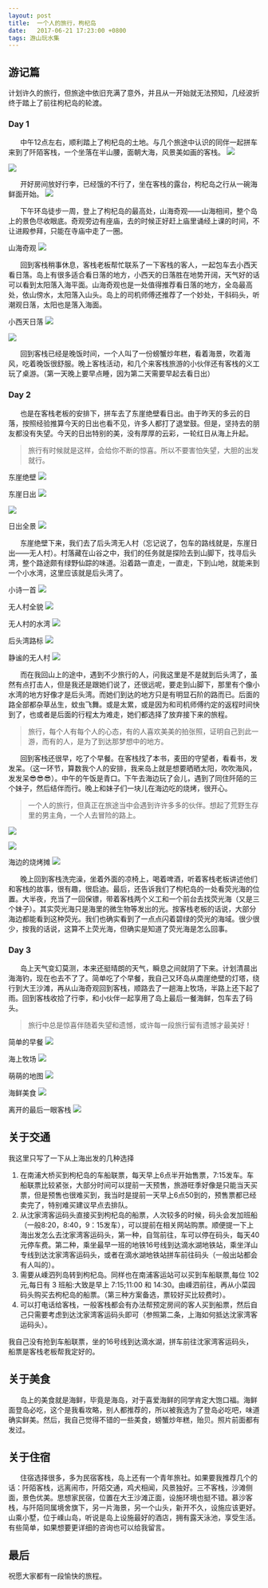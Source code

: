 ```yaml
---
layout: post
title:  一个人的旅行，枸杞岛
date:   2017-06-21 17:23:00 +0800
tags: 游山玩水集
---
```


## 游记篇

计划许久的旅行，但旅途中依旧充满了意外，并且从一开始就无法预知，几经波折终于踏上了前往枸杞岛的轮渡。

### Day 1

&nbsp;&nbsp;&nbsp;&nbsp;&nbsp;&nbsp;中午12点左右，顺利踏上了枸杞岛的土地。与几个旅途中认识的同伴一起拼车来到了阡陌客栈，一个坐落在半山腰，面朝大海，风景美如画的客栈。
![](/assets/images/2017/枸杞岛Day1-1.jpg)

![](/assets/images/2017/枸杞岛Day1-2.jpg)

&nbsp;&nbsp;&nbsp;&nbsp;&nbsp;&nbsp;开好房间放好行李，已经饿的不行了，坐在客栈的露台，枸杞岛之行从一碗海鲜面开始。
![](/assets/images/2017/枸杞岛Day1-3.jpg)

&nbsp;&nbsp;&nbsp;&nbsp;&nbsp;&nbsp;下午环岛徒步一周，登上了枸杞岛的最高处，山海奇观——山海相间，整个岛上的景色尽收眼底。奇观旁边有座庙，去的时候正好赶上庙里诵经上课的时间，不让进殿参拜，只能在寺庙中走了一圈。

山海奇观
![](/assets/images/2017/枸杞岛Day1-4.jpg)

&nbsp;&nbsp;&nbsp;&nbsp;&nbsp;&nbsp;回到客栈稍事休息，客栈老板帮忙联系了一下客栈的客人，一起包车去小西天看日落。岛上有很多适合看日落的地方，小西天的日落胜在地势开阔，天气好的话可以看到太阳落入海平面。山海奇观也是一处值得推荐看日落的地方，全岛最高处，依山傍水，太阳落入山头。岛上的司机师傅还推荐了一个妙处，干斜码头，听潮观日落，太阳也是落入海面。

小西天日落
![](/assets/images/2017/枸杞岛Day1-5.jpg)

![](/assets/images/2017/枸杞岛Day1-6.jpg)

&nbsp;&nbsp;&nbsp;&nbsp;&nbsp;&nbsp;回到客栈已经是晚饭时间，一个人叫了一份螃蟹炒年糕，看着海景，吹着海风，吃着晚饭很舒服。晚上客栈活动，和几个来客栈旅游的小伙伴还有客栈的义工玩了桌游。（第一天晚上要早点睡，因为第二天需要早起去看日出）


### Day 2

&nbsp;&nbsp;&nbsp;&nbsp;&nbsp;&nbsp;也是在客栈老板的安排下，拼车去了东崖绝壁看日出。由于昨天的多云的日落，按照经验推算今天的日出也看不见，许多人都打了退堂鼓。但是，坚持去的朋友都没有失望。今天的日出特别的美，没有厚厚的云彩，一轮红日从海上升起。
> 旅行有时候就是这样，会给你不断的惊喜。所以不要害怕失望，大胆的出发就行。

东崖绝壁
![](/assets/images/2017/枸杞岛Day2-1.jpg)

东崖日出
![](/assets/images/2017/枸杞岛Day2-2.jpg)

![](/assets/images/2017/枸杞岛Day2-3.jpg)

日出全景
![](/assets/images/2017/枸杞岛Day2-4.jpg)

&nbsp;&nbsp;&nbsp;&nbsp;&nbsp;&nbsp;东崖绝壁下来，我们去了后头湾无人村（忘记说了，包车的路线就是，东崖日出——无人村）。村落藏在山谷之中，我们的任务就是探险去到山脚下，找寻后头湾，整个路途颇有绿野仙踪的味道。沿着路一直走，一直走，下到山地，就能来到一个小水湾，这里应该就是后头湾了。

小诗一首
![](/assets/images/2017/枸杞岛Day2-5.jpg)

无人村全貌
![](/assets/images/2017/枸杞岛Day2-6.jpg)

无人村的水湾
![](/assets/images/2017/枸杞岛Day2-8.jpg)

后头湾路标
![](/assets/images/2017/枸杞岛Day2-9.jpg)

静谧的无人村
![](/assets/images/2017/枸杞岛Day2-10.jpg)

&nbsp;&nbsp;&nbsp;&nbsp;&nbsp;&nbsp;而在我回山上的途中，遇到不少旅行的人，问我这里是不是就到后头湾了，虽然有点打击人，但是我还是跟她们说了，还很远呢，要走到山脚下，那里有个像小水湾的地方好像才是后头湾。而她们到达的地方只是有明显石阶的路而已。后面的路全部都杂草丛生，蚊虫飞舞。或是太累，或是因为和司机师傅约定的返程时间快到了，也或者是后面的行程太为难走，她们都选择了放弃接下来的旅程。
> 旅行，每个人有每个人的心态，有的人喜欢美美的拍张照，证明自己到此一游，而有的人，是为了到达那梦想中的地方。



&nbsp;&nbsp;&nbsp;&nbsp;&nbsp;&nbsp;回到客栈还很早，吃了个早餐。在客栈找了本书，麦田的守望者，看看书，发发呆。（这一环节，算数我个人的安排，我来岛上就是想要晒晒太阳，吹吹海风，发发呆😎😎😎）。中午的午饭是青口。下午去海边玩了会儿，遇到了同住阡陌的三个妹子，然后结伴而行。晚上和妹子们一块儿在海边吃的烧烤，很开心。
> 一个人的旅行，但真正在旅途当中会遇到许许多多的伙伴。想起了荒野生存里的男主角，一个人去冒险的路上。

![](/assets/images/2017/枸杞岛Day2-12.jpg)

![](/assets/images/2017/枸杞岛Day2-13.jpg)

海边的烧烤摊
![](/assets/images/2017/枸杞岛Day3-4.jpg)

&nbsp;&nbsp;&nbsp;&nbsp;&nbsp;&nbsp;晚上回到客栈洗完澡，坐着外面的凉椅上，喝着啤酒，听着客栈老板讲述他们和客栈的故事，很有趣，很启迪。最后，还告诉我们了枸杞岛的一处看荧光海的位置。大半夜，充当了一回保镖，带着客栈两个义工和一个前台去找荧光海（又是三个妹子）。其实荧光海只是海里的微生物等发出的光。按客栈老板的话说，大部分海边都能看到这种荧光。我们也确实看到了一点点闪着碧绿的荧光的海域。很少很少，按我的话说，这算不上荧光海，但确实是知道了荧光海是怎么回事。

### Day 3

&nbsp;&nbsp;&nbsp;&nbsp;&nbsp;&nbsp;岛上天气变幻莫测，本来还挺晴朗的天气，瞬息之间就阴了下来。计划清晨出海海钓，现在也去不了了。简单吃了个早餐，我自己又环岛从南崖绝壁的灯塔，绕行到大王沙滩，再从山海奇观回到客栈，顺路去了一趟海上牧场，半路上还下起了雨。回到客栈收拾了行李，和小伙伴一起享用了岛上最后一餐海鲜，包车去了码头。
> 旅行中总是惊喜伴随着失望和遗憾，或许每一段旅行留有遗憾才最美好！

简单的早餐
![](/assets/images/2017/枸杞岛Day3-1.jpg)

海上牧场
![](/assets/images/2017/枸杞岛Day3-2.jpg)

萌萌的地图
![](/assets/images/2017/枸杞岛Day3-6.jpg)

海鲜美食
![](/assets/images/2017/枸杞岛Day3-7.jpg)

离开的最后一眼客栈
![](/assets/images/2017/枸杞岛Day3-8.jpg)

## 关于交通

我这里只写了一下从上海出发的几种选择

1. 在南浦大桥买到枸杞岛的车船联票，每天早上6点半开始售票，7:15发车。车船联票比较紧张，大部分时间可以提前一天预售，旅游旺季好像是只能当天买票，但是预售也很难买到，我当时是提前一天早上6点50到的，预售票都已经卖完了，特别难买建议早点去排队。
2. 从沈家湾客运码头直接买到枸杞岛的船票，人次较多的时候，码头会发加班船（一般8:20，8:40，9：15发车），可以提前在相关网站购票。顺便提一下上海出发怎么去沈家湾客运码头，第一种，自驾前往，车可以停在码头，每天40元停车费。第二种，乘坐最早一班的地铁16号线到达滴水湖地铁站，乘坐洋山专线到达沈家湾客运码头，或者在滴水湖地铁站拼车前往码头（一般出站都会有人叫的）。
3. 需要从嵊泗列岛转到枸杞岛。同样也在南浦客运站可以买到车船联票,每位 102 元,每日有 3 班船:大致是早上 7:15;11:00 和 14:30。由嵊泗前往，再从小菜园码头购买去枸杞岛的船票。（第三种方案备选，票较好买比较费时）。
4. 可以打电话给客栈，一般客栈都会有办法帮预定房间的客人买到船票，然后自己只需要考虑到达沈家湾客运码头即可（参照第二条，上海如何抵达沈家湾客运码头）。

我自己没有抢到车船联票，坐的16号线到达滴水湖，拼车前往沈家湾客运码头，船票是客栈老板帮我定好的。



## 关于美食

&nbsp;&nbsp;&nbsp;&nbsp;&nbsp;&nbsp;岛上的美食就是海鲜，毕竟是海岛，对于喜爱海鲜的同学肯定大饱口福。海鲜面登岛必吃，这个是我看攻略，别人都推荐的，所以被我选为了登岛必吃吧，味道确实鲜美。然后，我自己觉得不错的一些美食，螃蟹炒年糕，贻贝。照片前面都有发过。



## 关于住宿

&nbsp;&nbsp;&nbsp;&nbsp;&nbsp;&nbsp;住宿选择很多，多为民宿客栈，岛上还有一个青年旅社。如果要我推荐几个的话：阡陌客栈，远离闹市，阡陌交通，鸡犬相闻，风景独好。三不客栈，沙滩侧面，景色优美。思想家民宿，位置在大王沙滩正面，设施环境也挺不错。慕沙客栈，与阡陌同属境舍旗下，另一片海景，另一个山头，新开不久，设施应该更好。山乘小墅，位于嵊山岛，听说是岛上设施最好的酒店，拥有露天泳池，享受生活。有些简单，如果想要更详细的咨询也可以给我留言。



## 最后

祝愿大家都有一段愉快的旅程。

